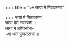 +++
title = "०५ जायां मे मित्रावरुणा"

+++
जायां मे मित्रावरुणा  
जायां देवी सरस्वती ।  
जायां मे अश्विनोभा-  
-आ धत्तां पुष्करस्रजा ॥
